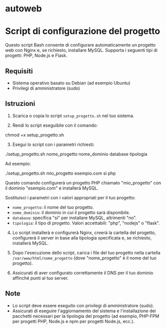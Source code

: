 # autoweb
# Script di configurazione del progetto

Questo script Bash consente di configurare automaticamente un progetto web con Nginx e, se richiesto, installare MySQL. Supporta i seguenti tipi di progetti: PHP, Node.js e Flask.

## Requisiti

- Sistema operativo basato su Debian (ad esempio Ubuntu)
- Privilegi di amministratore (sudo)

## Istruzioni

1. Scarica o copia lo script `setup_progetto.sh` nel tuo sistema.

2. Rendi lo script eseguibile con il comando:

chmod +x setup_progetto.sh

3. Esegui lo script con i parametri richiesti:

./setup_progetto.sh nome_progetto nome_dominio database tipologia

Ad esempio:

./setup_progetto.sh mio_progetto esempio.com si php

Questo comando configurerà un progetto PHP chiamato "mio_progetto" con il dominio "esempio.com" e installerà MySQL.

Sostituisci i parametri con i valori appropriati per il tuo progetto:

- `nome_progetto`: il nome del tuo progetto.
- `nome_dominio`: il dominio in cui il progetto sarà disponibile.
- `database`: specifica "si" per installare MySQL, altrimenti "no".
- `tipologia`: il tipo di progetto. Valori accettabili: "php", "nodejs" o "flask".

4. Lo script installerà e configurerà Nginx, creerà la cartella del progetto, configurerà il server in base alla tipologia specificata e, se richiesto, installerà MySQL.

5. Dopo l'esecuzione dello script, carica i file del tuo progetto nella cartella `/var/www/html/nome_progetto` (dove "nome_progetto" è il nome del tuo progetto).

6. Assicurati di aver configurato correttamente il DNS per il tuo dominio affinché punti al tuo server.

## Note

- Lo script deve essere eseguito con privilegi di amministratore (sudo).
- Assicurati di eseguire l'aggiornamento del sistema e l'installazione dei pacchetti necessari per la tipologia del progetto (ad esempio, PHP-FPM per progetti PHP, Node.js e npm per progetti Node.js, ecc.).
